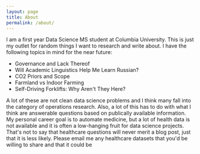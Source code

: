 ```yaml
---
layout: page
title: About
permalink: /about/
---
```


I am a first year Data Science MS student at Columbia University. This is just my outlet for random things I want to research and write about. I have the following topics in mind for the near future:

- Governance and Lack Thereof
- Will Academic Linguistics Help Me Learn Russian?
- CO2 Priors and Scope
- Farmland vs Indoor Farming
- Self-Driving Forklifts: Why Aren't They Here?

A lot of these are not clean data science problems and I think many fall into the category of operations research. Also, a lot of this has to do with what I think are answerable questions based on publically available information. My personal career goal is to automate medicine, but a lot of health data is not available and it is often a low-hanging fruit for data science projects. That's not to say that healthcare questions will never merit a blog post, just that it is less likely. Please email me any healthcare datasets that you'd be willing to share and that it could be 